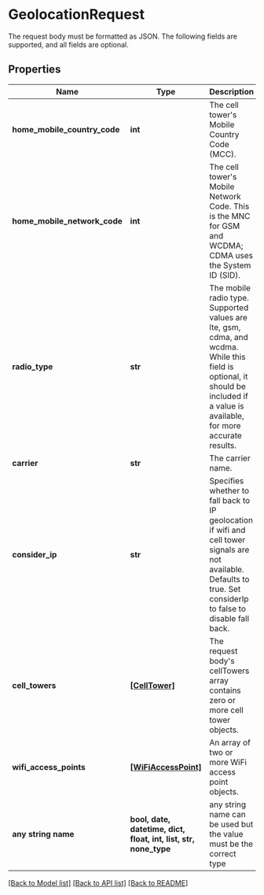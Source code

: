 # GeolocationRequest

The request body must be formatted as JSON. The following fields are supported, and all fields are optional.

## Properties
Name | Type | Description | Notes
------------ | ------------- | ------------- | -------------
**home_mobile_country_code** | **int** | The cell tower&#39;s Mobile Country Code (MCC). | [optional] 
**home_mobile_network_code** | **int** | The cell tower&#39;s Mobile Network Code. This is the MNC for GSM and WCDMA; CDMA uses the System ID (SID). | [optional] 
**radio_type** | **str** | The mobile radio type. Supported values are lte, gsm, cdma, and wcdma. While this field is optional, it should be included if a value is available, for more accurate results. | [optional] 
**carrier** | **str** | The carrier name. | [optional] 
**consider_ip** | **str** | Specifies whether to fall back to IP geolocation if wifi and cell tower signals are not available. Defaults to true. Set considerIp to false to disable fall back. | [optional] 
**cell_towers** | [**[CellTower]**](CellTower.md) | The request body&#39;s cellTowers array contains zero or more cell tower objects. | [optional] 
**wifi_access_points** | [**[WiFiAccessPoint]**](WiFiAccessPoint.md) | An array of two or more WiFi access point objects. | [optional] 
**any string name** | **bool, date, datetime, dict, float, int, list, str, none_type** | any string name can be used but the value must be the correct type | [optional]

[[Back to Model list]](../README.md#documentation-for-models) [[Back to API list]](../README.md#documentation-for-api-endpoints) [[Back to README]](../README.md)


